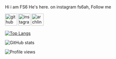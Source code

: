 Hi i am FS6 He's here. on instagram fs6ah, Follow me

[<img src='https://cdn.jsdelivr.net/npm/simple-icons@3.0.1/icons/github.svg' alt='github' height='40'>](https://github.com/fs6-ah)  [<img src='https://cdn.jsdelivr.net/npm/simple-icons@3.0.1/icons/instagram.svg' alt='instagram' height='40'>](https://www.instagram.com/fs6ah/)  [<img src='https://cdn.jsdelivr.net/npm/simple-icons@3.0.1/icons/archlinux.svg' alt='archlinux' height='40'>](https://fs6.fun)  

[![Top Langs](https://github-readme-stats.vercel.app/api/top-langs/?username=fs6-ah)](https://github.com/anuraghazra/github-readme-stats)

![GitHub stats](https://github-readme-stats.vercel.app/api?username=fs6-ah&show_icons=true)  

![Profile views](https://gpvc.arturio.dev/fs6-ah)  
<img src="https://camo.githubusercontent.com/82291b0fe831bfc6781e07fc5090cbd0a8b912bb8b8d4fec0696c881834f81ac/68747470733a2f2f70726f626f742e6d656469612f394575424971676170492e676966" width="2" height="300">
